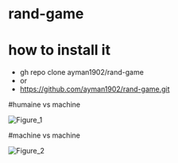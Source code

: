 # rand-game
# how to install it
- gh repo clone ayman1902/rand-game
- or
- https://github.com/ayman1902/rand-game.git

#humaine vs machine

![Figure_1](https://user-images.githubusercontent.com/49163010/101910907-eb746c00-3bbf-11eb-9d07-1e6b202f8360.png)

#machine vs machine

![Figure_2](https://user-images.githubusercontent.com/49163010/101910927-f0392000-3bbf-11eb-8476-0769bcc78ab7.png)
